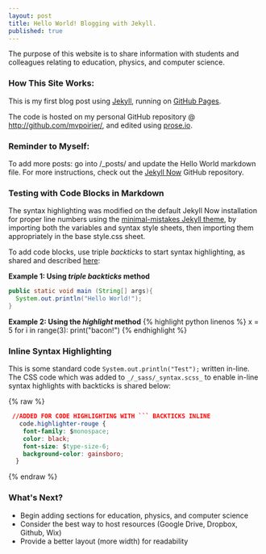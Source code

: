 ```yaml
---
layout: post
title: Hello World! Blogging with Jekyll.
published: true
---
```


The purpose of this website is to share information with students and colleagues relating to education, physics, and computer science.

### How This Site Works:
This is my first blog post using [Jekyll](https://github.com/barryclark/jekyll-now), running on [GitHub Pages](https://mvpoirier.github.io/).

The code is hosted on my personal GitHub repository @ <http://github.com/mvpoirier/>, and edited using [prose.io](https://prose.io).

### Reminder to Myself:
To add more posts: go into /_posts/ and update the Hello World markdown file. For more instructions, check out the [Jekyll Now](https://github.com/barryclark/jekyll-now) GitHub repository.

### Testing with Code Blocks in Markdown
The syntax highlighting was modified on the default Jekyll Now installation for proper line numbers using the [minimal-mistakes Jekyll theme](https://github.com/mmistakes/minimal-mistakes/tree/master/_sass/minimal-mistakes), by importing both the variables and syntax style sheets, then importing them appropriately in the base style.css sheet.

To add code blocks, use triple _backticks_ to start syntax highlighting, as shared and described [here](https://frankindev.com/2017/03/18/syntax-highlight-with-rouge-in-jekyll/):

**Example 1: Using _triple backticks_ method**
```java
public static void main (String[] args){
  System.out.println("Hello World!");
}
```
  
**Example 2: Using the _highlight_ method**
{% highlight python linenos %}
x = 5
for i in range(3):
	print("bacon!")
{% endhighlight %}
  
### Inline Syntax Highlighting
This is some standard code `System.out.println("Test");` written in-line. The CSS code which was added to `_/_sass/_syntax.scss_` to enable in-line syntax highlights with backticks is shared below:

{% raw %}
```css
 //ADDED FOR CODE HIGHLIGHTING WITH ``` BACKTICKS INLINE  
   code.highlighter-rouge {
    font-family: $monospace;
    color: black;
    font-size: $type-size-6;
    background-color: gainsboro;
  }
  ```
{% endraw %}

### What's Next?
- Begin adding sections for education, physics, and computer science  
- Consider the best way to host resources (Google Drive, Dropbox, Github, Wix)  
- Provide a better layout (more width) for readability
